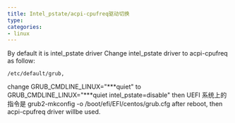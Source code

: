 ```yaml
---
title: Intel_pstate/acpi-cpufreq驱动切换 
type: 
categories:
- linux
---
```


By default it is intel_pstate driver
               Change intel_pstate driver to acpi-cpufreq as follow:

    /etc/default/grub, 
change
GRUB_CMDLINE_LINUX="***quiet"
to
GRUB_CMDLINE_LINUX="***quiet intel_pstate=disable"
then
UEFI 系统上的指令是 grub2-mkconfig -o /boot/efi/EFI/centos/grub.cfg
after reboot, then acpi-cpufreq driver willbe used.

